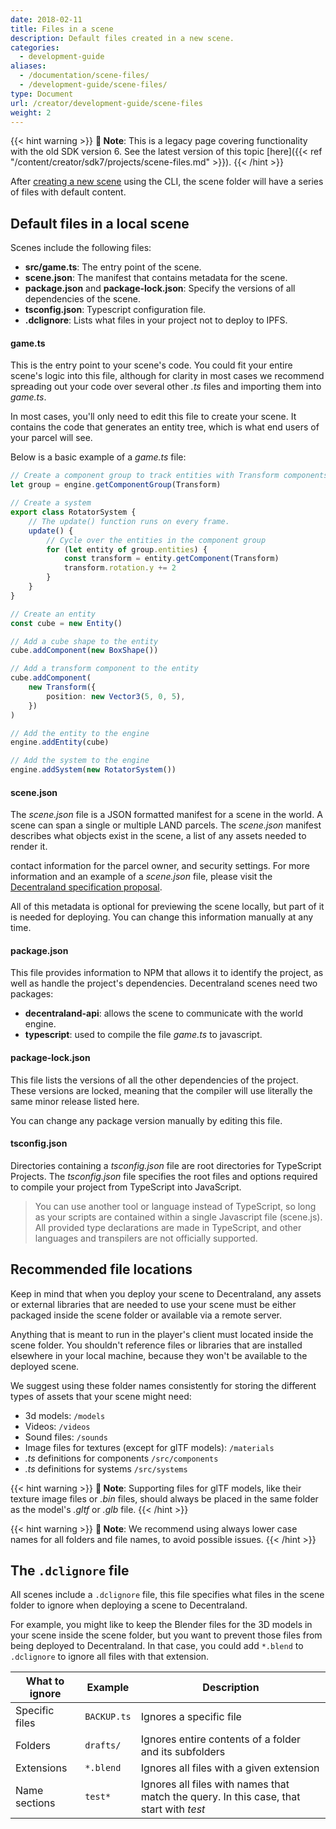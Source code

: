 ```yaml
---
date: 2018-02-11
title: Files in a scene
description: Default files created in a new scene.
categories:
  - development-guide
aliases:
  - /documentation/scene-files/
  - /development-guide/scene-files/
type: Document
url: /creator/development-guide/scene-files
weight: 2
---
```


{{< hint warning >}}
**📔 Note**: This is a legacy page covering functionality with the old SDK version 6. See the latest version of this topic [here]({{< ref "/content/creator/sdk7/projects/scene-files.md" >}}).
{{< /hint >}}

After [creating a new scene](https://docs.decentraland.org/#create-your-first-scene) using the CLI, the scene folder will have a series of files with default content.

## Default files in a local scene

Scenes include the following files:

- **src/game.ts**: The entry point of the scene.
- **scene.json**: The manifest that contains metadata for the scene.
- **package.json** and **package-lock.json**: Specify the versions of all dependencies of the scene.
- **tsconfig.json**: Typescript configuration file.
- **.dclignore**: Lists what files in your project not to deploy to IPFS.

#### game.ts

This is the entry point to your scene's code. You could fit your entire scene's logic into this file, although for clarity in most cases we recommend spreading out your code over several other _.ts_ files and importing them into _game.ts_.

In most cases, you'll only need to edit this file to create your scene. It contains the code that generates an entity tree, which is what end users of your parcel will see.

Below is a basic example of a _game.ts_ file:

```ts
// Create a component group to track entities with Transform components
let group = engine.getComponentGroup(Transform)

// Create a system
export class RotatorSystem {
	// The update() function runs on every frame.
	update() {
		// Cycle over the entities in the component group
		for (let entity of group.entities) {
			const transform = entity.getComponent(Transform)
			transform.rotation.y += 2
		}
	}
}

// Create an entity
const cube = new Entity()

// Add a cube shape to the entity
cube.addComponent(new BoxShape())

// Add a transform component to the entity
cube.addComponent(
	new Transform({
		position: new Vector3(5, 0, 5),
	})
)

// Add the entity to the engine
engine.addEntity(cube)

// Add the system to the engine
engine.addSystem(new RotatorSystem())
```

#### scene.json

The _scene.json_ file is a JSON formatted manifest for a scene in the world. A scene can span a single or multiple LAND parcels. The _scene.json_ manifest describes what objects exist in the scene, a list of any assets needed to render it.

contact information for the parcel owner, and security settings. For more information and an example of a
_scene.json_ file, please visit the [Decentraland specification proposal](https://github.com/decentraland/proposals/blob/master/dsp/0020.mediawiki).

All of this metadata is optional for previewing the scene locally, but part of it is needed for deploying. You can change this information manually at any time.

#### package.json

This file provides information to NPM that allows it to identify the project, as well as handle the project's dependencies. Decentraland scenes need two packages:

- **decentraland-api**: allows the scene to communicate with the world engine.
- **typescript**: used to compile the file _game.ts_ to javascript.

#### package-lock.json

This file lists the versions of all the other dependencies of the project. These versions are locked, meaning that the compiler will use literally the same minor release listed here.

You can change any package version manually by editing this file.

#### tsconfig.json

Directories containing a _tsconfig.json_ file are root directories for TypeScript Projects. The _tsconfig.json_ file specifies the root files and options required to compile your project from TypeScript into JavaScript.

> You can use another tool or language instead of TypeScript, so long as your scripts are contained within a single Javascript file (scene.js). All provided type declarations are made in TypeScript, and other languages and transpilers are not officially supported.

## Recommended file locations

Keep in mind that when you deploy your scene to Decentraland, any assets or external libraries that are needed to use your scene must be either packaged inside the scene folder or available via a remote server.

Anything that is meant to run in the player's client must located inside the scene folder. You shouldn't reference files or libraries that are installed elsewhere in your local machine, because they won't be available to the deployed scene.

We suggest using these folder names consistently for storing the different types of assets that your scene might need:

- 3d models: `/models`
- Videos: `/videos`
- Sound files: `/sounds`
- Image files for textures (except for glTF models): `/materials`
- _.ts_ definitions for components `/src/components`
- _.ts_ definitions for systems `/src/systems`

{{< hint warning >}}
**📔 Note**: Supporting files for glTF models, like their texture image files or _.bin_ files, should always be placed in the same folder as the model's _.gltf_ or _.glb_ file.
{{< /hint >}}

{{< hint warning >}}
**📔 Note**: We recommend using always lower case names for all folders and file names, to avoid possible issues.
{{< /hint >}}

## The `.dclignore` file

All scenes include a `.dclignore` file, this file specifies what files in the scene folder to ignore when deploying a scene to Decentraland.

For example, you might like to keep the Blender files for the 3D models in your scene inside the scene folder, but you want to prevent those files from being deployed to Decentraland. In that case, you could add `*.blend` to `.dclignore` to ignore all files with that extension.

| What to ignore | Example     | Description                                                                             |
| -------------- | ----------- | --------------------------------------------------------------------------------------- |
| Specific files | `BACKUP.ts` | Ignores a specific file                                                                 |
| Folders        | `drafts/`   | Ignores entire contents of a folder and its subfolders                                  |
| Extensions     | `*.blend`   | Ignores all files with a given extension                                                |
| Name sections  | `test*`     | Ignores all files with names that match the query. In this case, that start with _test_ |
